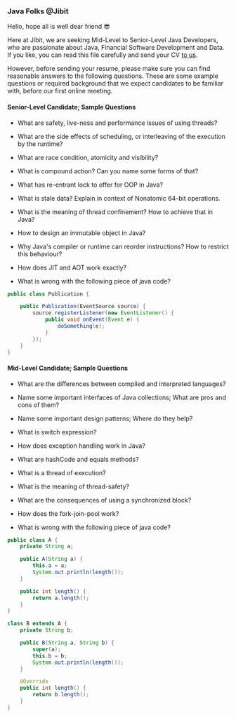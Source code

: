 ### Java Folks @Jibit

Hello, hope all is well dear friend 😎

Here at Jibit, we are seeking Mid-Level to Senior-Level Java Developers, who are passionate about Java, Financial
Software Development and Data. If you like, you can read this file carefully and send your CV
[to us](https://career.hrcando.ir/co/IvanRayanPayam).

However, before sending your resume, please make sure you can find reasonable answers to the following questions. These
are some example questions or required background that we expect candidates to be familiar with, before our first online
meeting.

#### Senior-Level Candidate; Sample Questions

- What are safety, live-ness and performance issues of using threads?

- What are the side effects of scheduling, or interleaving of the execution by the runtime?

- What are race condition, atomicity and visibility?

- What is compound action? Can you name some forms of that?

- What has re-entrant lock to offer for OOP in Java?

- What is stale data? Explain in context of Nonatomic 64-bit operations.

- What is the meaning of thread confinement? How to achieve that in Java?

- How to design an immutable object in Java?

- Why Java's compiler or runtime can reorder instructions? How to restrict this behaviour?

- How does JIT and AOT work exactly?

- What is wrong with the following piece of java code?

```java
public class Publication {

    public Publication(EventSource source) {
        source.registerListener(new EventListener() {
            public void onEvent(Event e) {
                doSomething(e);
            }
        });
    }
}
```

#### Mid-Level Candidate; Sample Questions

- What are the differences between compiled and interpreted languages?

- Name some important interfaces of Java collections; What are pros and cons of them?

- Name some important design patterns; Where do they help?

- What is switch expression?

- How does exception handling work in Java?

- What are hashCode and equals methods?

- What is a thread of execution?

- What is the meaning of thread-safety?

- What are the consequences of using a synchronized block?

- How does the fork-join-pool work?

- What is wrong with the following piece of java code?

```java
public class A {
    private String a;

    public A(String a) {
        this.a = a;
        System.out.println(length());
    }

    public int length() {
        return a.length();
    }
}

class B extends A {
    private String b;

    public B(String a, String b) {
        super(a);
        this.b = b;
        System.out.println(length());
    }

    @Override
    public int length() {
        return b.length();
    }
}
```
